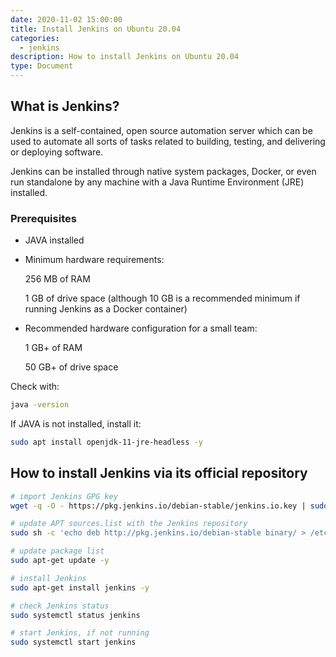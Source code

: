```yaml
---
date: 2020-11-02 15:00:00
title: Install Jenkins on Ubuntu 20.04
categories:
  - jenkins
description: How to install Jenkins on Ubuntu 20.04
type: Document
---
```

## What is Jenkins?

Jenkins is a self-contained, open source automation server which can be used to automate all sorts of tasks related to building, testing, and delivering or deploying software.

Jenkins can be installed through native system packages, Docker, or even run standalone by any machine with a Java Runtime Environment (JRE) installed.

### Prerequisites

 - JAVA installed
 - Minimum hardware requirements:
   
    256 MB of RAM
    
    1 GB of drive space (although 10 GB is a recommended minimum if running Jenkins as a Docker container)

 - Recommended hardware configuration for a small team:
  
    1 GB+ of RAM

    50 GB+ of drive space

Check with:
~~~ bash
java -version
~~~

If JAVA is not installed, install it:
~~~ bash
sudo apt install openjdk-11-jre-headless -y
~~~

## How to install Jenkins via its official repository

~~~ bash
# import Jenkins GPG key
wget -q -O - https://pkg.jenkins.io/debian-stable/jenkins.io.key | sudo apt-key add -

# update APT sources.list with the Jenkins repository
sudo sh -c 'echo deb http://pkg.jenkins.io/debian-stable binary/ > /etc/apt/sources.list.d/jenkins.list'

# update package list
sudo apt-get update -y

# install Jenkins
sudo apt-get install jenkins -y

# check Jenkins status
sudo systemctl status jenkins

# start Jenkins, if not running
sudo systemctl start jenkins
~~~
